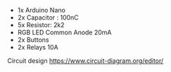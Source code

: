 - 1x Arduino Nano
- 2x Capacitor : 100nC
- 5x Resistor: 2k2 
- RGB LED Common Anode 20mA
- 2x Buttons
- 2x Relays 10A


Circuit design
https://www.circuit-diagram.org/editor/